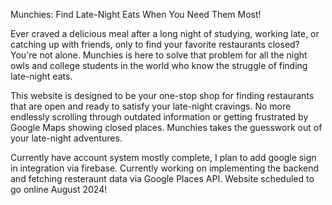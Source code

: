 Munchies: Find Late-Night Eats When You Need Them Most!

Ever craved a delicious meal after a long night of studying, working late, or catching up with friends, only to find your favorite restaurants closed? You're not alone. Munchies is here to solve that problem for all the night owls and college students in the world who know the struggle of finding late-night eats.

This website is designed to be your one-stop shop for finding restaurants that are open and ready to satisfy your late-night cravings. No more endlessly scrolling through outdated information or getting frustrated by Google Maps showing closed places. Munchies takes the guesswork out of your late-night adventures.


Currently have account system mostly complete, I plan to add google sign in integration via firebase. Currently working on implementing the backend and fetching resteraunt data via Google Places API. Website scheduled to go online August 2024! 